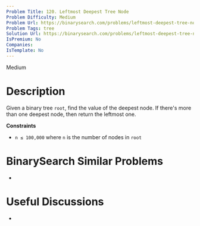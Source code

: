 ```yaml
---
Problem Title: 120. Leftmost Deepest Tree Node
Problem Difficulty: Medium
Problem Url: https://binarysearch.com/problems/leftmost-deepest-tree-node/
Problem Tags: tree
Solution Url: https://binarysearch.com/problems/leftmost-deepest-tree-node/solutions/
IsPremium: No
Companies: 
IsTemplate: No
---
```


<span style="color: ;">Medium</span>

# Description

Given a binary tree `root`, find the value of the deepest node. If there's more than one deepest node, then return the leftmost one.

**Constraints**
- `n ≤ 100,000` where `n` is the number of nodes in `root`

# BinarySearch Similar Problems

- []()

# Useful Discussions

- []()
